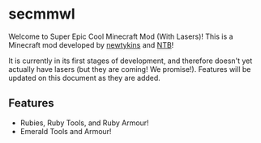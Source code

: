 # secmmwl

Welcome to Super Epic Cool Minecraft Mod (With Lasers)! This is a Minecraft mod developed by [newtykins](https://github.com/newtykins) and [NTB](https://github.com/GD-NTB)!

It is currently in its first stages of development, and therefore doesn't yet actually have lasers (but they are coming! We promise!). Features will be updated on this document as they are added.

## Features

- Rubies, Ruby Tools, and Ruby Armour!
- Emerald Tools and Armour!